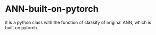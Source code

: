 # ANN-built-on-pytorch
it is a python class with the function of classify of original ANN, which is built on pytorch.
